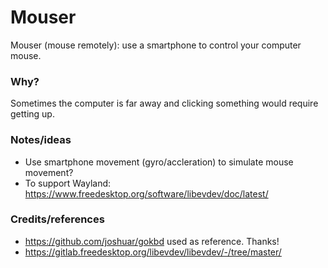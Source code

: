 # Mouser

Mouser (mouse remotely): use a smartphone to control your computer mouse.

### Why?

Sometimes the computer is far away and clicking something would require getting up.

### Notes/ideas

- Use smartphone movement (gyro/accleration) to simulate mouse movement?
- To support Wayland: https://www.freedesktop.org/software/libevdev/doc/latest/

### Credits/references

- https://github.com/joshuar/gokbd used as reference. Thanks!
- https://gitlab.freedesktop.org/libevdev/libevdev/-/tree/master/
